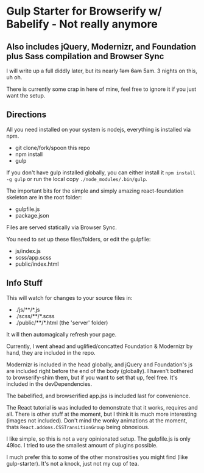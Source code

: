 Gulp Starter for Browserify w/ Babelify - Not really anymore
===================

Also includes jQuery, Modernizr, and Foundation plus Sass compilation and Browser Sync
-

I will write up a full diddly later, but its nearly ~~1am~~ ~~6am~~ 5am. 3 nights on this, uh oh.

There is currently some crap in here of mine, feel free to ignore it if you just want the setup.

Directions
-----

All you need installed on your system is nodejs, everything is installed via npm.

* git clone/fork/spoon this repo
* npm install
* gulp

If you don't have gulp installed globally, you can either install it `npm install -g gulp` or run the local copy `./node_modules/.bin/gulp`.

The important bits for the simple and simply amazing react-foundation skeleton are in the root folder:

* gulpfile.js
* package.json

Files are served statically via Browser Sync.

You need to set up these files/folders, or edit the gulpfile:

* js/index.js
* scss/app.scss
* public/index.html

Info Stuff
-----

This will watch for changes to your source files in:

* ./js/**/*.js
* ./scss/**/*.scss
* ./public/**/*.html (the 'server' folder)

It will then automagically refresh your page.

Currently, I went ahead and uglified/concatted Foundation & Modernizr by hand, they are included in the repo.

Modernizr is included in the head globally, and jQuery and Foundation's js are included right before the end of the body (globally). I haven't bothered to browserify-shim them, but if you want to set that up, feel free. It's included in the devDependencies.

The babelified, and browserified app.jss is included last for convenience.

The React tutorial ~~is~~ was included to demonstrate that it works, requires and all. There is other stuff at the moment, but I think it is much more interesting (images not included). Don't mind the wonky animations at the moment, thats `React.addons.CSSTransitionGroup` being obnoxious.

I like simple, so this is not a very opinionated setup. The gulpfile.js is only 49loc. I tried to use the smallest amount of plugins possible.

I much prefer this to some of the other monstrosities you might find (like gulp-starter). It's not a knock, just not my cup of tea.
